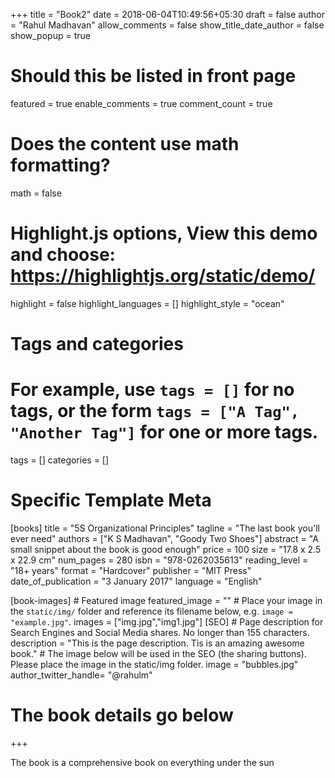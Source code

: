 +++
title = "Book2"
date = 2018-06-04T10:49:56+05:30
draft = false
author = "Rahul Madhavan"
allow_comments = false
show_title_date_author = false
show_popup = true

# Should this be listed in front page
featured = true
enable_comments = true
comment_count = true

# Does the content use math formatting?
math = false

# Highlight.js options, View this demo and choose: https://highlightjs.org/static/demo/
highlight = false
highlight_languages = []
highlight_style = "ocean"

# Tags and categories
# For example, use `tags = []` for no tags, or the form `tags = ["A Tag", "Another Tag"]` for one or more tags.
tags = []
categories = []


# Specific Template Meta
[books]
        title = "5S Organizational Principles"
        tagline = "The last book you'll ever need"
        authors = ["K S Madhavan", "Goody Two Shoes"]
        abstract = "A small snippet about the book is good enough"
        price = 100
        size = "17.8 x 2.5 x 22.9 cm"
        num_pages = 280
        isbn = "978-0262035613"
        reading_level = "18+ years"
        format = "Hardcover"
        publisher = "MIT Press"
        date_of_publication = "3 January 2017"
        language = "English"

[book-images]
        # Featured image
        featured_image = ""
        # Place your image in the `static/img/` folder and reference its filename below, e.g. `image = "example.jpg"`.
        images = ["img.jpg","img1.jpg"]
[SEO]
        # Page description for Search Engines and Social Media shares. No longer than 155 characters.
        description = "This is the page description. Tis is an amazing awesome book."
        # The image below will be used in the SEO (the sharing buttons). Please place the image in the static/img folder.
        image = "bubbles.jpg"
        author_twitter_handle= "@rahulm"

# The book details go below
+++

The book is a comprehensive book on everything under the sun

